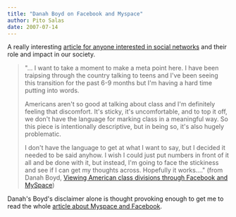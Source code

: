 ```yaml
---
title: "Danah Boyd on Facebook and Myspace"
author: Pito Salas
date: 2007-07-14
---
```




A really interesting [article for anyone interested in social
networks](<http://www.danah.org/papers/essays/ClassDivisions.html>) and their
role and impact in our society.

> "… I want to take a moment to make a meta point here. I have been traipsing
> through the country talking to teens and I've been seeing this transition
> for the past 6-9 months but I'm having a hard time putting into words.
>
> Americans aren't so good at talking about class and I'm definitely feeling
> that discomfort. It's sticky, it's uncomfortable, and to top it off, we
> don't have the language for marking class in a meaningful way. So this piece
> is intentionally descriptive, but in being so, it's also hugely problematic.
>
> I don't have the language to get at what I want to say, but I decided it
> needed to be said anyhow. I wish I could just put numbers in front of it all
> and be done with it, but instead, I'm going to face the stickiness and see
> if I can get my thoughts across. Hopefully it works…." (from Danah Boyd,
> [Viewing American class divisions through Facebook and
> MySpace](<http://www.danah.org/papers/essays/ClassDivisions.html>))

Danah's Boyd's disclaimer alone is thought provoking enough to get me to read
the whole [article about Myspace and
Facebook](<http://www.danah.org/papers/essays/ClassDivisions.html>).


